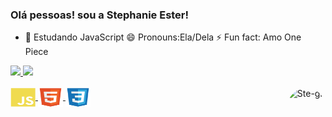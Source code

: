 ### Olá pessoas! sou a Stephanie Ester!
- 🌱 Estudando JavaScript  😄 Pronouns:Ela/Dela ⚡ Fun fact: Amo One Piece

<div>
  <a href="https://github.com/StephaniEster">
  <img height="180em" src="https://github-readme-stats.vercel.app/api?username=StephaniEster&show_icons=true&theme=tokyonight&include_all_commits=true&count_private=true"/>
  <img height="180em" src="https://github-readme-stats.vercel.app/api/top-langs/?username=StephaniEster&layout=compact&langs_count=6&theme=tokyonight"/>
</div>
<div style="display: inline_block"><br>
  <img align="center" alt="Js" height="30" width="40" src="https://raw.githubusercontent.com/devicons/devicon/master/icons/javascript/javascript-plain.svg">
  <img align="center" alt="HTML" height="30" width="40" src="https://raw.githubusercontent.com/devicons/devicon/master/icons/html5/html5-original.svg">
  <img align="center" alt="CSS" height="30" width="40" src="https://raw.githubusercontent.com/devicons/devicon/master/icons/css3/css3-original.svg">
  <img align="right" alt="Ste-gif" height="150" style="border-radius:50px;"
       src="https://cdn.discordapp.com/attachments/950194004648140833/953299295531040849/6A92C0E4-169E-46FB-9127-5294AB41B0A1.gif"
</div>
  
  

